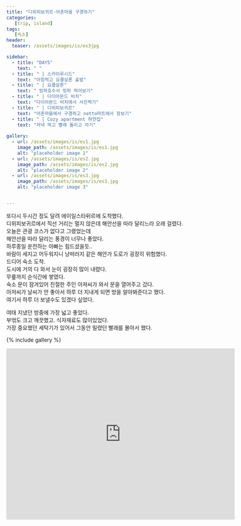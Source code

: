```yaml
---
title: "디위피보귀르-어촌마을 구경하기"
categories:
   [trip, island]
tags:
   [숙소]
header:
  teaser: /assets/images/is/es3jpg

sidebar:
  - title: "DAY5"
    text: " "
  - title: " | 스카이루시드"
    text: "아침먹고 요쿨살론 출발"
  - title: " | 요쿨살론"
    text: " 빙하호수서 빙하 먹어보기"
  - title: " | 다이아몬드 비치"
    text: "다이아몬드 비치에서 사진찍기"
  - title: " | 디위피보귀르"
    text: "어촌마을에서 구경하고 netto마트에서 장보기"
  - title: " | Cozy apartment 하얀집"
    text: "저녁 먹고 빨래 돌리고 자기"
    
gallery:
  - url: /assets/images/is/es1.jpg
    image_path: /assets/images/is/es1.jpg
    alt: "placeholder image 1"
  - url: /assets/images/is/es2.jpg
    image_path: /assets/images/is/es2.jpg
    alt: "placeholder image 2"
  - url: /assets/images/is/es3.jpg
    image_path: /assets/images/is/es3.jpg
    alt: "placeholder image 3"


---
```


또다시 두시간 정도 달려 에이일스타뒤르에 도착했다.  
디위피보귀르에서 직선 거리는 멀지 않은데 해안선을 따라 달리느라 오래 걸렸다.  
오늘은 관광 코스가 없다고 그랬었는데   
해안선을 따라 달리는 풍경이 너무나 좋았다.  
하루종일 운전하는 아빠는 힘드셨을듯..   
바람이 세지고 어두워지니  낭떠러지 같은 해안가 도로가 굉장히 위험했다.  
드디어 숙소 도착.  
도시에 거의 다 와서 눈이 굉장히 많이 내렸다.  
무릎까지 순식간에 쌓였다.  
숙소 문이 잠겨있어 친절한 주인 아져씨가 와서 문을 열어주고 갔다.  
아저씨가 날씨가 안 좋아서 하루 더 지내게 되면 방을 알아봐준다고 했다.  
여기서 하루 더 보낼수도 있겠다 싶었다.  

여태 지냈던 방중에 가장 넓고 좋았다.  
부얶도 크고 깨끗했고. 식자재료도 많이있었다.  
가장 중요했던 세탁기가 있어서 그동안 밀렸던 빨래를 몰아서 했다.  



{% include gallery  %}
<iframe src="https://www.google.com/maps/embed?pb=!1m33!1m12!1m3!1d431568.48785812827!2d-14.934145040077524!3d65.0084984412641!2m3!1f0!2f0!3f0!3m2!1i1024!2i768!4f13.1!4m18!3e0!4m4!1s0x0%3A0x7f23d2cc33c8b130!3m2!1d65.26913!2d-14.398055!4m5!1s0x48ceae66e0c4966d%3A0x2133e0ae592c8983!2zUmV5w7BhcmZqw7Zyw7B1cg!3m2!1d65.0354339!2d-14.2159929!4m5!1s0x48cec38f02292149%3A0x3b5e271b6c5b9d8b!2zRGrDunBpdm9ndXIsIOyVhOydtOyKrOuegOuTnA!3m2!1d64.656888!2d-14.290050899999999!5e0!3m2!1sko!2skr!4v1556877831734!5m2!1sko!2skr" width="600" height="450" frameborder="0" style="border:0" allowfullscreen></iframe>
